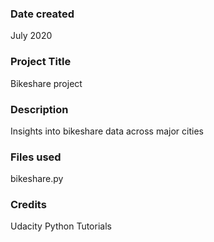 ### Date created
July 2020

### Project Title
Bikeshare project

### Description
Insights into bikeshare data across major cities

### Files used
bikeshare.py

### Credits
Udacity Python Tutorials
